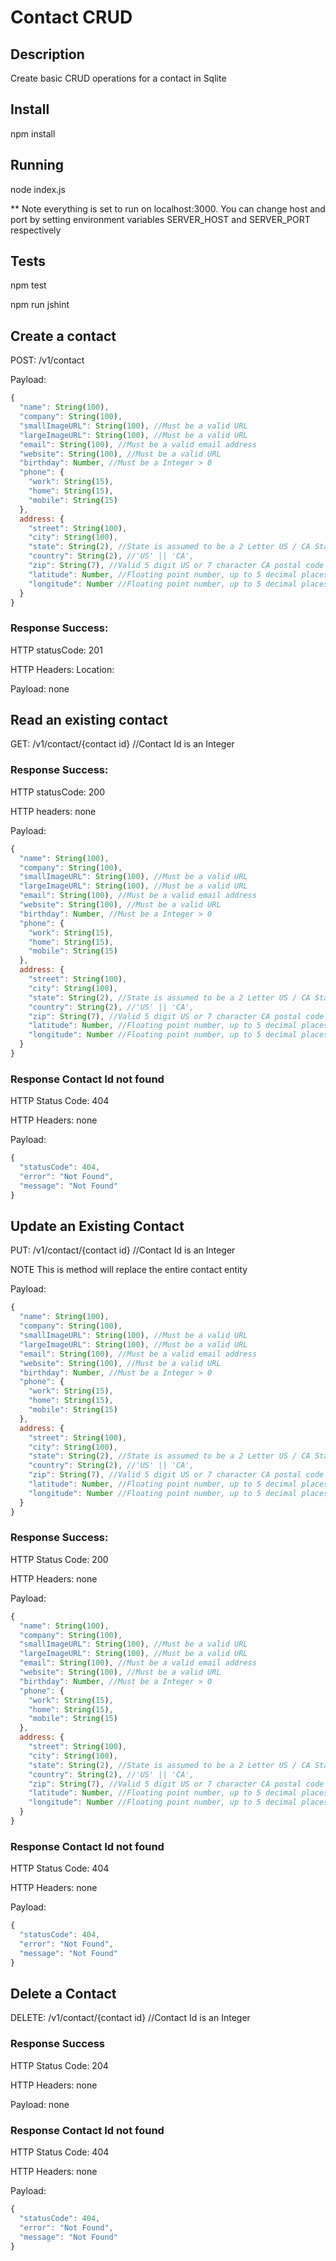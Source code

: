# Contact CRUD
## Description
Create basic CRUD operations for a contact in Sqlite

## Install
npm install

## Running
node index.js

** Note everything is set to run on localhost:3000. You can change host and port by setting environment variables SERVER_HOST and SERVER_PORT respectively

## Tests
npm test

npm run jshint

## Create a contact
POST: /v1/contact

Payload:
```javascript
{
  "name": String(100),
  "company": String(100),
  "smallImageURL": String(100), //Must be a valid URL
  "largeImageURL": String(100), //Must be a valid URL
  "email": String(100), //Must be a valid email address
  "website": String(100), //Must be a valid URL
  "birthday": Number, //Must be a Integer > 0
  "phone": {
    "work": String(15),
    "home": String(15),
    "mobile": String(15)
  },
  address: {
    "street": String(100),
    "city": String(100),
    "state": String(2), //State is assumed to be a 2 Letter US / CA State Abbreviation
    "country": String(2), //'US' || 'CA',
    "zip": String(7), //Valid 5 digit US or 7 character CA postal code
    "latitude": Number, //Floating point number, up to 5 decimal places
    "longitude": Number //Floating point number, up to 5 decimal places
  }
}
```
### Response Success:
HTTP statusCode: 201

HTTP Headers: Location: <URI to Resource>

Payload: none


## Read an existing contact
GET: /v1/contact/{contact id} //Contact Id is an Integer

### Response Success:

HTTP statusCode: 200

HTTP headers: none

Payload:
```javascript
{
  "name": String(100),
  "company": String(100),
  "smallImageURL": String(100), //Must be a valid URL
  "largeImageURL": String(100), //Must be a valid URL
  "email": String(100), //Must be a valid email address
  "website": String(100), //Must be a valid URL
  "birthday": Number, //Must be a Integer > 0
  "phone": {
    "work": String(15),
    "home": String(15),
    "mobile": String(15)
  },
  address: {
    "street": String(100),
    "city": String(100),
    "state": String(2), //State is assumed to be a 2 Letter US / CA State Abbreviation
    "country": String(2), //'US' || 'CA',
    "zip": String(7), //Valid 5 digit US or 7 character CA postal code
    "latitude": Number, //Floating point number, up to 5 decimal places
    "longitude": Number //Floating point number, up to 5 decimal places
  }
}
```

### Response Contact Id not found
HTTP Status Code: 404

HTTP Headers: none

Payload:
```javascript
{
  "statusCode": 404,
  "error": "Not Found",
  "message": "Not Found"
}
```

## Update an Existing Contact
PUT: /v1/contact/{contact id} //Contact Id is an Integer

NOTE This is method will replace the entire contact entity

Payload:
```javascript
{
  "name": String(100),
  "company": String(100),
  "smallImageURL": String(100), //Must be a valid URL
  "largeImageURL": String(100), //Must be a valid URL
  "email": String(100), //Must be a valid email address
  "website": String(100), //Must be a valid URL
  "birthday": Number, //Must be a Integer > 0
  "phone": {
    "work": String(15),
    "home": String(15),
    "mobile": String(15)
  },
  address: {
    "street": String(100),
    "city": String(100),
    "state": String(2), //State is assumed to be a 2 Letter US / CA State Abbreviation
    "country": String(2), //'US' || 'CA',
    "zip": String(7), //Valid 5 digit US or 7 character CA postal code
    "latitude": Number, //Floating point number, up to 5 decimal places
    "longitude": Number //Floating point number, up to 5 decimal places
  }
}
```

### Response Success:
HTTP Status Code: 200

HTTP Headers: none

Payload:
```javascript
{
  "name": String(100),
  "company": String(100),
  "smallImageURL": String(100), //Must be a valid URL
  "largeImageURL": String(100), //Must be a valid URL
  "email": String(100), //Must be a valid email address
  "website": String(100), //Must be a valid URL
  "birthday": Number, //Must be a Integer > 0
  "phone": {
    "work": String(15),
    "home": String(15),
    "mobile": String(15)
  },
  address: {
    "street": String(100),
    "city": String(100),
    "state": String(2), //State is assumed to be a 2 Letter US / CA State Abbreviation
    "country": String(2), //'US' || 'CA',
    "zip": String(7), //Valid 5 digit US or 7 character CA postal code
    "latitude": Number, //Floating point number, up to 5 decimal places
    "longitude": Number //Floating point number, up to 5 decimal places
  }
}
```

### Response Contact Id not found
HTTP Status Code: 404

HTTP Headers: none

Payload:
```javascript
{
  "statusCode": 404,
  "error": "Not Found",
  "message": "Not Found"
}
```

## Delete a Contact
DELETE: /v1/contact/{contact id} //Contact Id is an Integer

### Response Success
HTTP Status Code: 204

HTTP Headers: none

Payload: none


### Response Contact Id not found
HTTP Status Code: 404

HTTP Headers: none

Payload:
```javascript
{
  "statusCode": 404,
  "error": "Not Found",
  "message": "Not Found"
}
```
